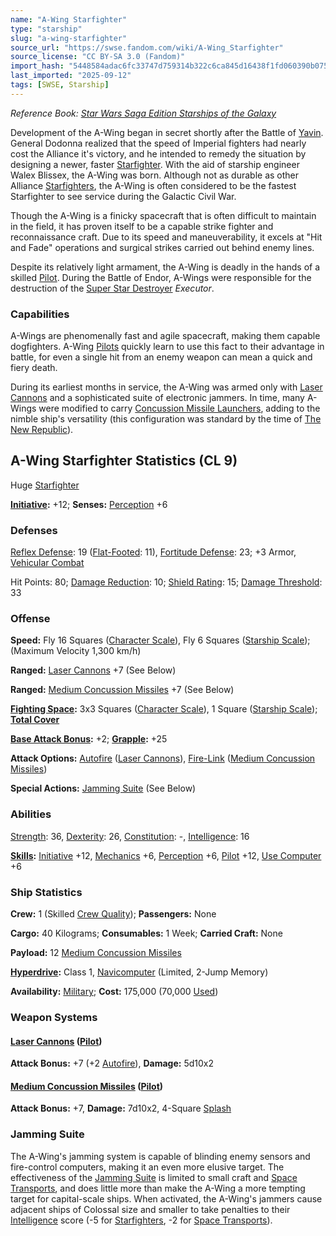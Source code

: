 ```yaml
---
name: "A-Wing Starfighter"
type: "starship"
slug: "a-wing-starfighter"
source_url: "https://swse.fandom.com/wiki/A-Wing_Starfighter"
source_license: "CC BY-SA 3.0 (Fandom)"
import_hash: "5448584adac6fc33747d759314b322c6ca845d16438f1fd060390b07519efa49"
last_imported: "2025-09-12"
tags: [SWSE, Starship]
---
```

*Reference Book: [Star Wars Saga Edition Starships of the Galaxy](https://swse.fandom.com/wiki/Star_Wars_Saga_Edition_Starships_of_the_Galaxy)*

Development of the A-Wing began in secret shortly after the Battle of [Yavin](https://swse.fandom.com/wiki/Yavin). General Dodonna realized that the speed of Imperial fighters had nearly cost the Alliance it's victory, and he intended to remedy the situation by designing a newer, faster [Starfighter](https://swse.fandom.com/wiki/Starfighter). With the aid of starship engineer Walex Blissex, the A-Wing was born. Although not as durable as other Alliance [Starfighters](https://swse.fandom.com/wiki/Starfighters), the A-Wing is often considered to be the fastest Starfighter to see service during the Galactic Civil War.

Though the A-Wing is a finicky spacecraft that is often difficult to maintain in the field, it has proven itself to be a capable strike fighter and reconnaissance craft. Due to its speed and maneuverability, it excels at "Hit and Fade" operations and surgical strikes carried out behind enemy lines.

Despite its relatively light armament, the A-Wing is deadly in the hands of a skilled [Pilot](https://swse.fandom.com/wiki/Pilot_(Vehicle_Combat)). During the Battle of Endor, A-Wings were responsible for the destruction of the [Super Star Destroyer](https://swse.fandom.com/wiki/Super_Star_Destroyer) *Executor*.

### Capabilities
A-Wings are phenomenally fast and agile spacecraft, making them capable dogfighters. A-Wing [Pilots](https://swse.fandom.com/wiki/Pilots) quickly learn to use this fact to their advantage in battle, for even a single hit from an enemy weapon can mean a quick and fiery death.

During its earliest months in service, the A-Wing was armed only with [Laser Cannons](https://swse.fandom.com/wiki/Laser_Cannons) and a sophisticated suite of electronic jammers. In time, many A-Wings were modified to carry [Concussion Missile Launchers](https://swse.fandom.com/wiki/Concussion_Missile_Launchers), adding to the nimble ship's versatility (this configuration was standard by the time of [The New Republic](https://swse.fandom.com/wiki/The_New_Republic)).

## A-Wing Starfighter Statistics (CL 9)
Huge [Starfighter](https://swse.fandom.com/wiki/Starfighter)

**[Initiative](https://swse.fandom.com/wiki/Initiative):** +12; **Senses:** [Perception](https://swse.fandom.com/wiki/Perception) +6
### Defenses
[Reflex Defense](https://swse.fandom.com/wiki/Reflex_Defense_(Vehicles)): 19 ([Flat-Footed](https://swse.fandom.com/wiki/Flat-Footed): 11), [Fortitude Defense](https://swse.fandom.com/wiki/Fortitude_Defense_(Vehicles)): 23; +3 Armor, [Vehicular Combat](https://swse.fandom.com/wiki/Vehicular_Combat)

Hit Points: 80; [Damage Reduction](https://swse.fandom.com/wiki/Damage_Reduction): 10; [Shield Rating](https://swse.fandom.com/wiki/Shield_Rating): 15; [Damage Threshold](https://swse.fandom.com/wiki/Damage_Threshold_(Vehicles)): 33
### Offense
**Speed:** Fly 16 Squares ([Character Scale](https://swse.fandom.com/wiki/Character_Scale)), Fly 6 Squares ([Starship Scale](https://swse.fandom.com/wiki/Starship_Scale)); (Maximum Velocity 1,300 km/h)

**Ranged:** [Laser Cannons](https://swse.fandom.com/wiki/Laser_Cannon) +7 (See Below)

**Ranged:** [Medium Concussion Missiles](https://swse.fandom.com/wiki/Medium_Concussion_Missiles) +7 (See Below)

**[Fighting Space](https://swse.fandom.com/wiki/Fighting_Space):** 3x3 Squares ([Character Scale](https://swse.fandom.com/wiki/Character_Scale)), 1 Square ([Starship Scale](https://swse.fandom.com/wiki/Starship_Scale)); **[Total Cover](https://swse.fandom.com/wiki/Total_Cover)**

**[Base Attack Bonus](https://swse.fandom.com/wiki/Base_Attack_Bonus):** +2; **[Grapple](https://swse.fandom.com/wiki/Grapple):** +25

**Attack Options:** [Autofire](https://swse.fandom.com/wiki/Autofire_(Vehicle_Combat)) ([Laser Cannons](https://swse.fandom.com/wiki/Laser_Cannons)), [Fire-Link](https://swse.fandom.com/wiki/Fire-Link) ([Medium Concussion Missiles](https://swse.fandom.com/wiki/Medium_Concussion_Missiles))

**Special Actions:** [Jamming Suite](https://swse.fandom.com/wiki/Jamming_Suite) (See Below)
### Abilities
[Strength](https://swse.fandom.com/wiki/Strength): 36, [Dexterity](https://swse.fandom.com/wiki/Dexterity): 26, [Constitution](https://swse.fandom.com/wiki/Constitution): -, [Intelligence](https://swse.fandom.com/wiki/Intelligence): 16

**[Skills](https://swse.fandom.com/wiki/Skills):** [Initiative](https://swse.fandom.com/wiki/Initiative) +12, [Mechanics](https://swse.fandom.com/wiki/Mechanics) +6, [Perception](https://swse.fandom.com/wiki/Perception) +6, [Pilot](https://swse.fandom.com/wiki/Pilot) +12, [Use Computer](https://swse.fandom.com/wiki/Use_Computer) +6
### Ship Statistics
**Crew:** 1 (Skilled [Crew Quality](https://swse.fandom.com/wiki/Crew_Quality)); **Passengers:** None

**Cargo:** 40 Kilograms; **Consumables:** 1 Week; **Carried Craft:** None

**Payload:** 12 [Medium Concussion Missiles](https://swse.fandom.com/wiki/Medium_Concussion_Missiles)

**[Hyperdrive](https://swse.fandom.com/wiki/Hyperdrive):** Class 1, [Navicomputer](https://swse.fandom.com/wiki/Navicomputer) (Limited, 2-Jump Memory)

**Availability:** [Military](https://swse.fandom.com/wiki/Military); **Cost:** 175,000 (70,000 [Used](https://swse.fandom.com/wiki/Used))
### Weapon Systems
#### **[Laser Cannons](https://swse.fandom.com/wiki/Laser_Cannon) ([Pilot](https://swse.fandom.com/wiki/Pilot_(Vehicle_Combat)))**
**Attack Bonus:** +7 (+2 [Autofire](https://swse.fandom.com/wiki/Autofire_(Vehicle_Combat))), **Damage:** 5d10x2

#### **[Medium Concussion Missiles](https://swse.fandom.com/wiki/Medium_Concussion_Missiles) ([Pilot](https://swse.fandom.com/wiki/Pilot_(Vehicle_Combat)))**
**Attack Bonus:** +7, **Damage:** 7d10x2, 4-Square [Splash](https://swse.fandom.com/wiki/Splash)

### Jamming Suite
The A-Wing's jamming system is capable of blinding enemy sensors and fire-control computers, making it an even more elusive target. The effectiveness of the [Jamming Suite](https://swse.fandom.com/wiki/Jamming_Suite) is limited to small craft and [Space Transports](https://swse.fandom.com/wiki/Space_Transports), and does little more than make the A-Wing a more tempting target for capital-scale ships. When activated, the A-Wing's jammers cause adjacent ships of Colossal size and smaller to take penalties to their [Intelligence](https://swse.fandom.com/wiki/Intelligence) score (-5 for [Starfighters](https://swse.fandom.com/wiki/Starfighters), -2 for [Space Transports](https://swse.fandom.com/wiki/Space_Transports)).